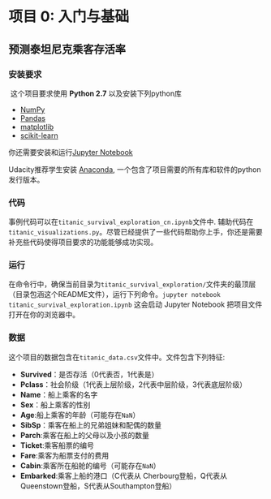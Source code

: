 # 项目 0: 入门与基础
## 预测泰坦尼克乘客存活率

### 安装要求
​
这个项目要求使用 **Python 2.7** 以及安装下列python库

- [NumPy](http://www.numpy.org/)
- [Pandas](http://pandas.pydata.org)
- [matplotlib](http://matplotlib.org/)
- [scikit-learn](http://scikit-learn.org/stable/)
​

你还需要安装和运行[Jupyter Notebook](http://jupyter.readthedocs.io/en/latest/install.html#optional-for-experienced-python-developers-installing-jupyter-with-pip)
​

Udacity推荐学生安装 [Anaconda](https://www.continuum.io/downloads), 一个包含了项目需要的所有库和软件的python发行版本。

### 代码
​
事例代码可以在`titanic_survival_exploration_cn.ipynb`文件中. 辅助代码在`titanic_visualizations.py`。尽管已经提供了一些代码帮助你上手，你还是需要补充些代码使得项目要求的功能能够成功实现。
​
### 运行
​
在命令行中，确保当前目录为`titanic_survival_exploration/`文件夹的最顶层（目录包涵这个README文件），运行下列命令。
​
```jupyter notebook titanic_survival_exploration.ipynb```
​
这会启动 Jupyter Notebook 把项目文件打开在你的浏览器中。
​
### 数据
​
这个项目的数据包含在`titanic_data.csv`文件中。文件包含下列特征:
​
- **Survived**：是否存活（0代表否，1代表是）
- **Pclass**：社会阶级（1代表上层阶级，2代表中层阶级，3代表底层阶级）
- **Name**：船上乘客的名字
- **Sex**：船上乘客的性别
- **Age**:船上乘客的年龄（可能存在`NaN`）
- **SibSp**：乘客在船上的兄弟姐妹和配偶的数量
- **Parch**:乘客在船上的父母以及小孩的数量
- **Ticket**:乘客船票的编号
- **Fare**:乘客为船票支付的费用
- **Cabin**:乘客所在船舱的编号（可能存在`NaN`）
- **Embarked**:乘客上船的港口（C代表从 Cherbourg登船，Q代表从Queenstown登船，S代表从Southampton登船）
